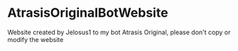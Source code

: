 # AtrasisOriginalBotWebsite

Website created by Jelosus1 to my bot Atrasis Original, please don't copy or modify the website
